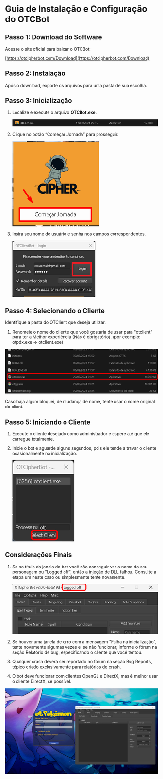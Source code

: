 # Guia de Instalação e Configuração do OTCBot

## **Passo 1: Download do Software**

Acesse o site oficial para baixar o OTCBot:

[https://otcipherbot.com/Download](https://otcipherbot.com/Download)

## **Passo 2: Instalação**

Após o download, exporte os arquivos para uma pasta de sua escolha.

## **Passo 3: Inicialização**

1. Localize e execute o arquivo **OTCBot.exe**.
    
    ![Untitled](Guia%20de%20Instalac%CC%A7a%CC%83o%20e%20Configurac%CC%A7a%CC%83o%20do%20OTCBot%20c13098b7435e4c1a93696c113d704b55/Untitled.png)
    
2. Clique no botão “Começar Jornada” para prosseguir.
    
    ![Untitled](Guia%20de%20Instalac%CC%A7a%CC%83o%20e%20Configurac%CC%A7a%CC%83o%20do%20OTCBot%20c13098b7435e4c1a93696c113d704b55/Untitled%201.png)
    
3. Insira seu nome de usuário e senha nos campos correspondentes.
    
    ![Untitled.png](Guia%20de%20Instalac%CC%A7a%CC%83o%20e%20Configurac%CC%A7a%CC%83o%20do%20OTCBot%20c13098b7435e4c1a93696c113d704b55/Untitled%202.png)
    

## **Passo 4: Selecionando o Cliente**

Identifique a pasta do OTClient que deseja utilizar. 

1. Renomeie o nome do cliente que você gostaria de usar para "otclient" para ter a Melhor experiência (Não é obrigatório). (por exemplo: otpdx.exe -> otclient.exe)

![Untitled](Guia%20de%20Instalac%CC%A7a%CC%83o%20e%20Configurac%CC%A7a%CC%83o%20do%20OTCBot%20c13098b7435e4c1a93696c113d704b55/Untitled%203.png)

Caso haja algum bloquei, de mudança de nome, tente usar o nome original do client.

## **Passo 5: Iniciando o Cliente**

1. Execute o cliente desejado como administrador e espere até que ele carregue totalmente.
2. Inicie o bot e aguarde alguns segundos, pois ele tende a travar o cliente ocasionalmente na inicialização.
    
    ![Untitled](Guia%20de%20Instalac%CC%A7a%CC%83o%20e%20Configurac%CC%A7a%CC%83o%20do%20OTCBot%20c13098b7435e4c1a93696c113d704b55/Untitled%204.png)
    

## **Considerações Finais**

1. Se no título da janela do bot você não conseguir ver o nome do seu personagem ou "Logged off", então a injeção de DLL falhou. Consulte a etapa um neste caso ou simplesmente tente novamente.
    
    ![Untitled](Guia%20de%20Instalac%CC%A7a%CC%83o%20e%20Configurac%CC%A7a%CC%83o%20do%20OTCBot%20c13098b7435e4c1a93696c113d704b55/Untitled%205.png)
    
2. Se houver uma janela de erro com a mensagem "Falha na inicialização", tente novamente algumas vezes e, se não funcionar, informe o fórum na seção Relatório de bug, especificando o cliente que você tentou.
3. Qualquer crash deverá ser reportado no fórum na seção Bug Reports, tópico criado exclusivamente para relatórios de crash.
4. O bot deve funcionar com clientes OpenGL e DirectX, mas é melhor usar o cliente DirectX, se possível.

![Untitled](Guia%20de%20Instalac%CC%A7a%CC%83o%20e%20Configurac%CC%A7a%CC%83o%20do%20OTCBot%20c13098b7435e4c1a93696c113d704b55/Untitled%206.png)

